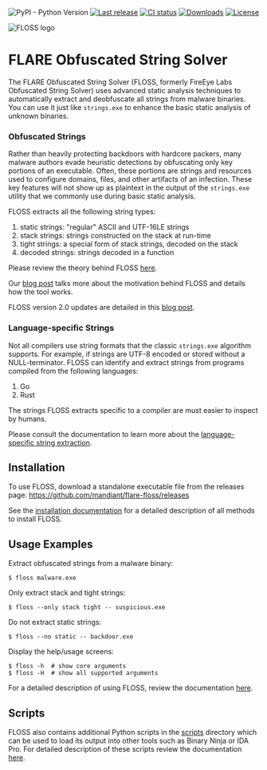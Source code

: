 ![PyPI - Python Version](https://img.shields.io/pypi/pyversions/flare-floss)
[![Last release](https://img.shields.io/github/v/release/mandiant/flare-floss)](https://github.com/mandiant/flare-floss/releases)
[![CI status](https://github.com/mandiant/flare-floss/actions/workflows/tests.yml/badge.svg)](https://github.com/mandiant/flare-floss/actions/workflows/tests.yml)
[![Downloads](https://img.shields.io/github/downloads/mandiant/flare-floss/total)](https://github.com/mandiant/flare-floss/releases)
[![License](https://img.shields.io/badge/license-Apache--2.0-green.svg)](LICENSE.txt)

![FLOSS logo](https://github.com/mandiant/flare-floss/blob/master/resources/floss-logo.png)

# FLARE Obfuscated String Solver

The FLARE Obfuscated String Solver (FLOSS, formerly FireEye Labs Obfuscated String Solver) uses advanced
static analysis techniques to automatically extract and deobfuscate all strings from
malware binaries. You can use it just like `strings.exe` to enhance the
basic static analysis of unknown binaries.

### Obfuscated Strings

Rather than heavily protecting backdoors with hardcore packers, many
malware authors evade heuristic detections by obfuscating only key
portions of an executable. Often, these portions are strings and resources
used to configure domains, files, and other artifacts of an infection.
These key features will not show up as plaintext in the output of the `strings.exe` utility
that we commonly use during basic static analysis.

FLOSS extracts all the following string types:
1. static strings: "regular" ASCII and UTF-16LE strings
2. stack strings: strings constructed on the stack at run-time
3. tight strings: a special form of stack strings, decoded on the stack
4. decoded strings: strings decoded in a function

Please review the theory behind FLOSS [here](doc/theory.md).

Our [blog post](https://www.mandiant.com/resources/automatically-extracting-obfuscated-strings) talks more about the motivation behind FLOSS and details how the tool works.

FLOSS version 2.0 updates are detailed in this [blog post](https://www.mandiant.com/resources/floss-version-2).

### Language-specific Strings
Not all compilers use string formats that the classic `strings.exe` algorithm supports. For example, if strings are UTF-8 encoded or stored without a NULL-terminator. FLOSS can identify and extract strings from programs compiled from the following languages:
 1. Go
 2. Rust

The strings FLOSS extracts specific to a compiler are must easier to inspect by humans. 

Please consult the documentation to learn more about the [language-specific string extraction](doc/language_specific_strings.md).

## Installation
To use FLOSS, download a standalone executable file from the releases page:
https://github.com/mandiant/flare-floss/releases

See the [installation documentation](doc/installation.md) for a detailed description of all methods to install FLOSS.

## Usage Examples
Extract obfuscated strings from a malware binary:

    $ floss malware.exe

Only extract stack and tight strings:

    $ floss --only stack tight -- suspicious.exe

Do not extract static strings:

    $ floss --no static -- backdoor.exe

Display the help/usage screens:

    $ floss -h  # show core arguments
    $ floss -H  # show all supported arguments

For a detailed description of using FLOSS, review the documentation
 [here](doc/usage.md).

## Scripts
FLOSS also contains additional Python scripts in the [scripts](scripts) directory 
which can be used to load its output into other tools such as Binary Ninja or IDA Pro.
For detailed description of these scripts review the documentation [here](scripts/README.md).
